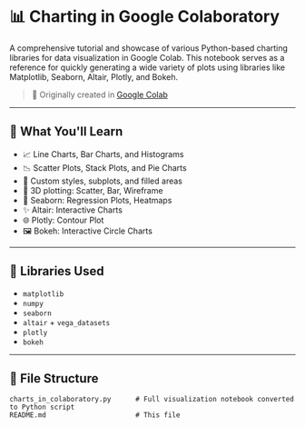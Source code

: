 # 📊 Charting in Google Colaboratory

A comprehensive tutorial and showcase of various Python-based charting libraries for data visualization in Google Colab. This notebook serves as a reference for quickly generating a wide variety of plots using libraries like Matplotlib, Seaborn, Altair, Plotly, and Bokeh.

> 🔗 Originally created in [Google Colab](https://colab.research.google.com/drive/1bD_8QzM-sR6TA7jjrLT5e1-kQkwGXCAM)

---

## 🧠 What You'll Learn

- 📈 Line Charts, Bar Charts, and Histograms
- 📉 Scatter Plots, Stack Plots, and Pie Charts
- 🧩 Custom styles, subplots, and filled areas
- 🧮 3D plotting: Scatter, Bar, Wireframe
- 🎨 Seaborn: Regression Plots, Heatmaps
- ✨ Altair: Interactive Charts
- 🌐 Plotly: Contour Plot
- 🖼️ Bokeh: Interactive Circle Charts

---

## 🔧 Libraries Used

- `matplotlib`
- `numpy`
- `seaborn`
- `altair` + `vega_datasets`
- `plotly`
- `bokeh`

---

## 📂 File Structure

```text
charts_in_colaboratory.py      # Full visualization notebook converted to Python script
README.md                      # This file
